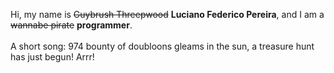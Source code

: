 Hi, my name is ~~Guybrush Threepwood~~ **Luciano Federico Pereira**, and I am a ~~wannabe pirate~~ **programmer**.<br><br>A short song: 974 bounty of doubloons gleams in the sun, a treasure hunt has just begun! Arrr!
